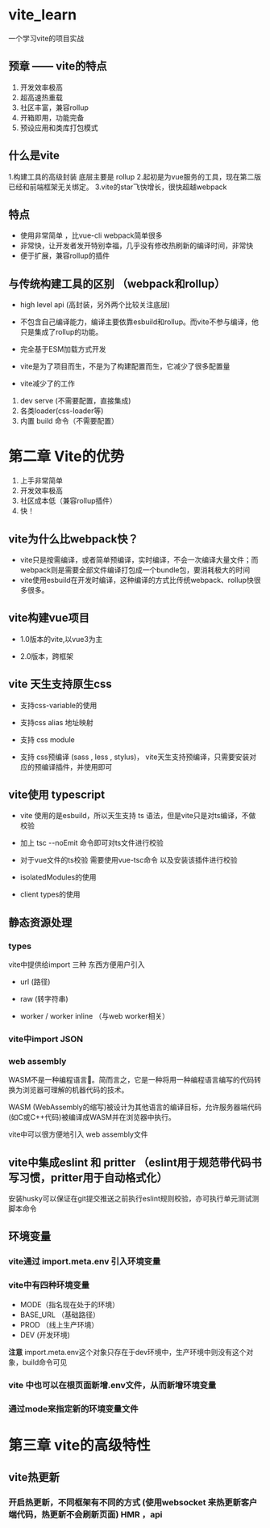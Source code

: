 # vite_learn
一个学习vite的项目实战

## 预章 —— vite的特点 
1. 开发效率极高
2. 超高速热重载
3. 社区丰富，兼容rollup
4. 开箱即用，功能完备
5. 预设应用和类库打包模式


## 什么是vite

1.构建工具的高级封装 底层主要是 rollup
2.起初是为vue服务的工具，现在第二版已经和前端框架无关绑定。
3.vite的star飞快增长，很快超越webpack

## 特点
* 使用非常简单 ，比vue-cli webpack简单很多
* 非常快，让开发者发开特别幸福，几乎没有修改热刷新的编译时间，非常快
* 便于扩展，兼容rollup的插件

## 与传统构建工具的区别 （webpack和rollup） 
* high level api (高封装，另外两个比较关注底层)
* 不包含自己编译能力，编译主要依靠esbuild和rollup。而vite不参与编译，他只是集成了rollup的功能。
* 完全基于ESM加载方式开发

* vite是为了项目而生，不是为了构建配置而生，它减少了很多配置量

* vite减少了的工作
1. dev serve (不需要配置，直接集成)
2. 各类loader(css-loader等)
3. 内置 build 命令（不需要配置）

# 第二章 Vite的优势
1. 上手非常简单
2. 开发效率极高
3. 社区成本低（兼容rollup插件）
4. 快！



## vite为什么比webpack快？

* vite只是按需编译，或者简单预编译，实时编译，不会一次编译大量文件；而webpack则是需要全部文件编译打包成一个bundle包，要消耗极大的时间
* vite使用esbuild在开发时编译，这种编译的方式比传统webpack、rollup快很多很多。 


## vite构建vue项目

* 1.0版本的vite,以vue3为主

* 2.0版本，跨框架


## vite 天生支持原生css

* 支持css-variable的使用

* 支持css alias 地址映射 

* 支持 css module

* 支持 css预编译 (sass , less , stylus)， vite天生支持预编译，只需要安装对应的预编译插件，并使用即可

## vite使用 typescript

* vite 使用的是esbuild，所以天生支持 ts 语法，但是vite只是对ts编译，不做校验

* 加上 tsc --noEmit 命令即可对ts文件进行校验

* 对于vue文件的ts校验 需要使用vue-tsc命令 以及安装该插件进行校验

* isolatedModules的使用

* client types的使用

## 静态资源处理

### types

vite中提供给import 三种 东西方便用户引入

* url (路径)

* raw (转字符串)

* worker / worker inline （与web worker相关）


### vite中import JSON


### web assembly

WASM不是一种编程语言🙂。简而言之，它是一种将用一种编程语言编写的代码转换为浏览器可理解的机器代码的技术。

WASM (WebAssembly的缩写)被设计为其他语言的编译目标，允许服务器端代码(如C或C++代码)被编译成WASM并在浏览器中执行。


vite中可以很方便地引入 web assembly文件


## vite中集成eslint 和 pritter （eslint用于规范带代码书写习惯，pritter用于自动格式化）

安装husky可以保证在git提交推送之前执行eslint规则校验，亦可执行单元测试测脚本命令


## 环境变量

### vite通过 import.meta.env 引入环境变量

### vite中有四种环境变量
* MODE（指名现在处于的环境）
* BASE_URL （基础路径）
* PROD （线上生产环境）
* DEV (开发环境)


**注意** import.meta.env这个对象只存在于dev环境中，生产环境中则没有这个对象，build命令可见


### vite 中也可以在根页面新增.env文件，从而新增环境变量


### 通过mode来指定新的环境变量文件


# 第三章 vite的高级特性

## vite热更新

### 开启热更新，不同框架有不同的方式 (使用websocket 来热更新客户端代码，热更新不会刷新页面)  HMR ，api